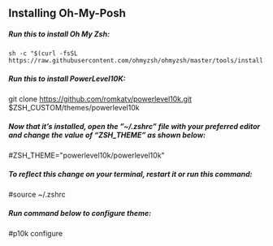 ## Installing Oh-My-Posh
##### Run this to install Oh My Zsh:
```
sh -c "$(curl -fsSL https://raw.githubusercontent.com/ohmyzsh/ohmyzsh/master/tools/install.sh)"
```
##### Run this to install PowerLevel10K:
git clone https://github.com/romkatv/powerlevel10k.git $ZSH_CUSTOM/themes/powerlevel10k

##### Now that it’s installed, open the ”~/.zshrc” file with your preferred editor and change the value of “ZSH_THEME” as shown below:
#ZSH_THEME="powerlevel10k/powerlevel10k"

##### To reflect this change on your terminal, restart it or run this command:
#source ~/.zshrc

##### Run command below to configure theme:
#p10k configure
